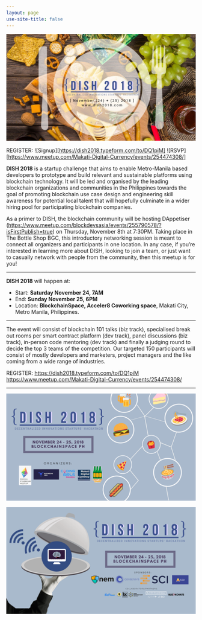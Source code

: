 ```yaml
---
layout: page
use-site-title: false
---
```


![Poster](/img/dish.jpg)

REGISTER: 
![Signup][https://dish2018.typeform.com/to/DQ1piM]
![RSVP][https://www.meetup.com/Makati-Digital-Currency/events/254474308/]

**DISH 2018** is a startup challenge that aims to enable Metro-Manila based developers to prototype and build relevant and sustainable platforms using blockchain technology.  It will be led and organised by the leading blockchain organizations and communities in the Philippines towards the goal of promoting blockchain use case design and engineering skill awareness for potential local talent that will hopefully culminate in a wider hiring pool for participating blockchain companies.  

As a primer to DISH, the blockchain community will be hosting DAppetiser (https://www.meetup.com/blockdevsasia/events/255790578/?isFirstPublish=true) on Thursday, November 8th at 7:30PM. Taking place in The Bottle Shop BGC, this introductory networking session is meant to connect all organizers and participants in one location. In any case, if you’re interested in learning more about DISH, looking to join a team, or just want to casually network with people from the community, then this meetup is for you! 

***

**DISH 2018** will happen at:
- Start: **Saturday November 24, 7AM** 
- End: **Sunday November 25, 6PM** 
- Location: **BlockchainSpace, Acceler8 Coworking space**, Makati City, Metro Manila, Philippines. 

***

The event will consist of blockchain 101 talks (biz track), specialised break out rooms per smart contract platform (dev track), panel discussions (biz track), in-person code mentoring (dev track) and finally a judging round to decide the top 3 teams of the competition. Our targeted 150 participants will consist of mostly developers and marketers, project managers and the like coming from a wide range of industries.

REGISTER: 
https://dish2018.typeform.com/to/DQ1piM
https://www.meetup.com/Makati-Digital-Currency/events/254474308/
   
***

![Poster](/img/organisers.png)

![Poster](/img/sponsors.png)
